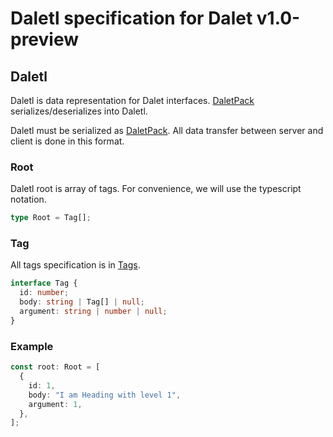 # Daletl specification for Dalet v1.0-preview

## Daletl

Daletl is data representation for Dalet interfaces. [DaletPack](./daletpack.md) serializes/deserializes into Daletl.

Daletl must be serialized as [DaletPack](./daletpack.md). All data transfer between server and client is done in this format.

### Root

Daletl root is array of tags. For convenience, we will use the typescript notation.

```typescript
type Root = Tag[];
```

### Tag

All tags specification is in [Tags](./tags.md).

```typescript
interface Tag {
  id: number;
  body: string | Tag[] | null;
  argument: string | number | null;
}
```

### Example

```typescript
const root: Root = [
  {
    id: 1,
    body: "I am Heading with level 1",
    argument: 1,
  },
];
```
